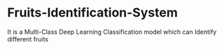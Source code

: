 # Fruits-Identification-System
It is a Multi-Class Deep Learning Classification model which can Identify different fruits
